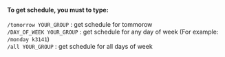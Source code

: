 **To get schedule, you must to type:** <br> <br>
`/tomorrow YOUR_GROUP` : get schedule for tommorow <br>
`/DAY_OF_WEEK YOUR_GROUP` : get schedule for any day of week (For example: `/monday k3141`) <br>
`/all YOUR_GROUP` : get schedule for all days of week
	
